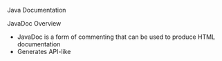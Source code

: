 Java Documentation

JavaDoc Overview

- JavaDoc is a form of commenting that can be used to produce HTML documentation
- Generates API-like 

